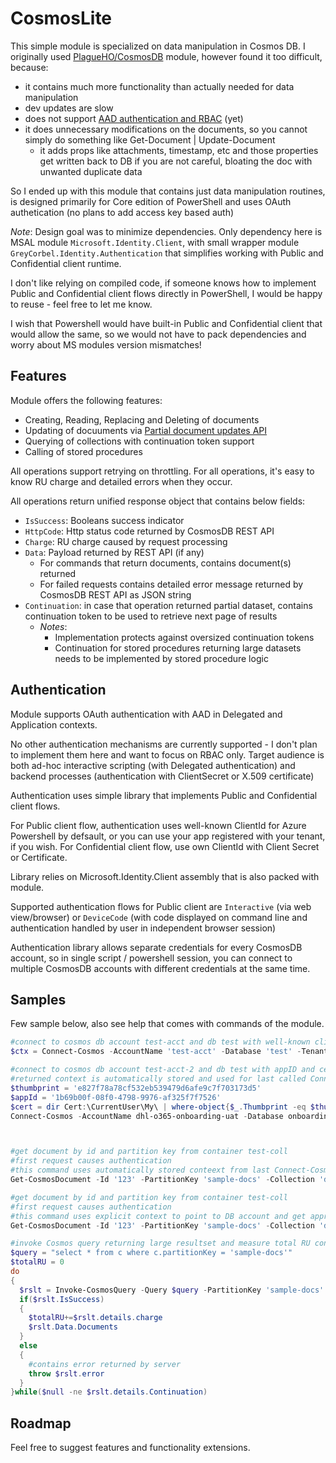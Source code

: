 # CosmosLite
This simple module is specialized on data manipulation in Cosmos DB. I originally used [PlagueHO/CosmosDB](https://github.com/PlagueHO/CosmosDB) module, however found it too difficult, because:
- it contains much more functionality than actually needed for data manipulation
- dev updates are slow
- does not support [AAD authentication and RBAC](https://docs.microsoft.com/en-us/azure/cosmos-db/how-to-setup-rbac) (yet)
- it does unnecessary modifications on the documents, so you cannot simply do something like Get-Document | Update-Document
  - it adds props like attachments, timestamp, etc and those properties get written back to DB if you are not careful, bloating the doc with unwanted duplicate data

So I ended up with this module that contains just data manipulation routines, is designed primarily for Core edition of PowerShell and uses OAuth authetication (no plans to add access key based auth)

*Note*: Design goal was to minimize dependencies. Only dependency here is MSAL module `Microsoft.Identity.Client`, with small wrapper module `GreyCorbel.Identity.Authentication` that simplifies working with Public and Confidential client runtime. 

I don't like relying on compiled code, if someone knows how to implement Public and Confidential client flows directly in PowerShell, I would be happy to reuse - feel free to let me know.

I wish that Powershell would have built-in Public and Confidential client that would allow the same, so we would not have to pack dependencies and worry about MS modules version mismatches!

## Features
Module offers the following features:
- Creating, Reading, Replacing and Deleting of documents
- Updating of docuuments via [Partial document updates API](https://docs.microsoft.com/en-us/azure/cosmos-db/partial-document-update)
- Querying of collections with continuation token support
- Calling of stored procedures

All operations support retrying on throttling. For all operations, it's easy to know RU charge and detailed errors when they occur.

All operations return unified response object that contains below fields:
- `IsSuccess`: Booleans success indicator
- `HttpCode`: Http status code returned by CosmosDB REST API
- `Charge`: RU charge caused by request processing
- `Data`: Payload returned by REST API (if any)
  - For commands that return documents, contains document(s) returned
  - For failed requests contains detailed error message returned by CosmosDB REST API as JSON string
- `Continuation`: in case that operation returned partial dataset, contains continuation token to be used to retrieve next page of results
  - *Notes*: 
    - Implementation protects against oversized continuation tokens
    - Continuation for stored procedures returning large datasets needs to be implemented by stored procedure logic

## Authentication
Module supports OAuth authentication with AAD in Delegated and Application contexts.

No other authentication mechanisms are currently supported - I don't plan to implement them here and want to focus on RBAC only. Target audience is both ad-hoc interactive scripting (with Delegated authentication) and backend processes (authentication with ClientSecret or X.509 certificate)

Authentication uses simple library that implements Public and Confidential client flows.

For Public client flow, authentication uses well-known ClientId for Azure Powershell by defsault, or you can use your app registered with your tenant, if you wish.
For Confidential client flow, use own ClientId with Client Secret or Certificate.

Library relies on Microsoft.Identity.Client assembly that is also packed with module. 

Supported authentication flows for Public client are `Interactive` (via web view/browser) or `DeviceCode` (with code displayed on command line and authentication handled by user in independent browser session)

Authentication library allows separate credentials for every CosmosDB account, so in single script / powershell session, you can connect to multiple CosmosDB accounts with different credentials at the same time.

## Samples
Few sample below, also see help that comes with commands of the module.

```powershell
#connect to cosmos db account test-acct and db test with well-known clientId for Azure PowerShell (1950a258-227b-4e31-a9cf-717495945fc2)
$ctx = Connect-Cosmos -AccountName 'test-acct' -Database 'test' -TenantId 'mydomain.com' -AuthMode Interactive

#connect to cosmos db account test-acct-2 and db test with appID and certificate
#returned context is automatically stored and used for last called Connect-Cosmos 
$thumbprint = 'e827f78a78cf532eb539479d6afe9c7f703173d5'
$appId = '1b69b00f-08f0-4798-9976-af325f7f7526'
$cert = dir Cert:\CurrentUser\My\ | where-object{$_.Thumbprint -eq $thumbprint}
Connect-Cosmos -AccountName dhl-o365-onboarding-uat -Database onboarding -TenantId mydomain.com -ClientId $appId -X509Certificate $cert



#get document by id and partition key from container test-coll
#first request causes authentication
#this command uses automatically stored conteext from last Connect-Cosmos command
Get-CosmosDocument -Id '123' -PartitionKey 'sample-docs' -Collection 'docs'

#get document by id and partition key from container test-coll
#first request causes authentication
#this command uses explicit context to point to DB account and get appropriate credentials
Get-CosmosDocument -Id '123' -PartitionKey 'sample-docs' -Collection 'docs' -Context $ctx

#invoke Cosmos query returning large resultset and measure total RU consumption
$query = "select * from c where c.partitionKey = 'sample-docs'"
$totalRU = 0
do
{
  $rslt = Invoke-CosmosQuery -Query $query -PartitionKey 'sample-docs' -Collection docs -ContinuationToken $rslt.details.Continuation
  if($rslt.IsSuccess)
  {
    $totalRU+=$rslt.details.charge
    $rslt.Data.Documents
  }
  else
  {
    #contains error returned by server
    throw $rslt.error
  }
}while($null -ne $rslt.details.Continuation)
```

## Roadmap
Feel free to suggest features and functionality extensions.